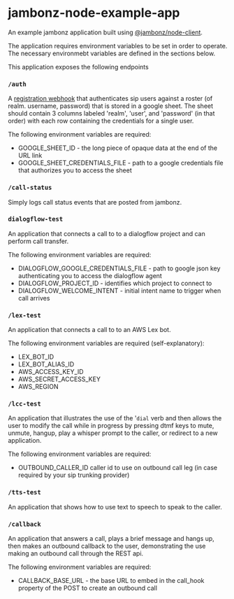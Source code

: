 # jambonz-node-example-app

An example jambonz application built using [@jambonz/node-client](https://www.npmjs.com/package/@jambonz/node-client).

The application requires environment variables to be set in order to operate.  The necessary environmebt variables are defined in the sections below.

This application exposes the following endpoints

### `/auth`
A [registration webhook](https://docs.jambonz.org/register-hook/) that authenticates sip users against a roster (of realm. username, password) that is stored in a google sheet.  The sheet should contain 3 columns labeled 'realm', 'user', and 'password' (in that order) with each row containing the credentials for a single user.

The following environment variables are required:
- GOOGLE_SHEET_ID - the long piece of opaque data at the end of the URL link
- GOOGLE_SHEET_CREDENTIALS_FILE - path to a google credentials file that authorizes you to access the sheet

### `/call-status`
Simply logs call status events that are posted from jambonz.

### `dialogflow-test`
An application that connects a call to to a dialogflow project and can perform call transfer.

The following environment variables are required:
- DIALOGFLOW_GOOGLE_CREDENTIALS_FILE - path to google json key authenticating you to access the dialogflow agent
- DIALOGFLOW_PROJECT_ID - identifies which project to connect to
- DIALOGFLOW_WELCOME_INTENT - initial intent name to trigger when call arrives

### `/lex-test`
An application that connects a call to to an AWS Lex bot.

The following environment variables are required (self-explanatory):
- LEX_BOT_ID
- LEX_BOT_ALIAS_ID
- AWS_ACCESS_KEY_ID
- AWS_SECRET_ACCESS_KEY
- AWS_REGION

### `/lcc-test`
An application that illustrates the use of the '`dial` verb and then allows the user to modify the call while in progress by pressing dtmf keys to mute, unmute, hangup, play a whisper prompt to the caller, or redirect to a new application.

The following environment variables are required:
- OUTBOUND_CALLER_ID caller id to use on outbound call leg (in case required by your sip trunking provider)

### `/tts-test`
An application that shows how to use text to speech to speak to the caller.

### `/callback`
An application that answers a call, plays a brief message and hangs up, then makes an outbound callback to the user, demonstrating the use making an outbound call through the REST api.

The following environment variables are required:
- CALLBACK_BASE_URL - the base URL to embed in the call_hook property of the POST to create an outbound call
